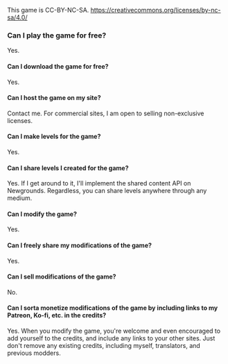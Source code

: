 This game is CC-BY-NC-SA. https://creativecommons.org/licenses/by-nc-sa/4.0/

### Can I play the game for free?
Yes.

#### Can I download the game for free?
Yes.

#### Can I host the game on my site?
Contact me. For commercial sites, I am open to selling non-exclusive licenses.

#### Can I make levels for the game?
Yes.

#### Can I share levels I created for the game?
Yes. If I get around to it, I'll implement the shared content API on Newgrounds. Regardless, you can share levels anywhere through any medium.

#### Can I modify the game?
Yes.

#### Can I freely share my modifications of the game?
Yes. 

#### Can I sell modifications of the game?
No.

#### Can I sorta monetize modifications of the game by including links to my Patreon, Ko-fi, etc. in the credits?
Yes. When you modify the game, you're welcome and even encouraged to add yourself to the credits, and include any links to your other sites. Just don't remove any existing credits, including myself, translators, and previous modders.
